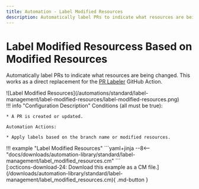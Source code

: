 ```yaml
---
title: Automation - Label Modified Resources
description: Automatically label PRs to indicate what resources are being changed.
---
```

# Label Modified Resourcess Based on Modified Resources

Automatically label PRs to indicate what resources are being changed. This works as a direct replacement for the <a href="https://github.com/marketplace/actions/labeler" target="_blank">PR Labeler</a> GitHub Action.

<div class="automationImage" markdown="1">
![Label Modified Resources](/automations/standard/label-management/label-modified-resources/label-modified-resources.png)
</div>
<div class="automationDescription" markdown="1">
!!! info "Configuration Description"
    Conditions (all must be true):

    * A PR is created or updated.

    Automation Actions:

    * Apply labels based on the branch name or modified resources.

</div>
<div class="automationExample" markdown="1">
!!! example "Label Modified Resources"
    ```yaml+jinja
    --8<-- "docs/downloads/automation-library/standard/label-management/label_modified_resources.cm"
    ```
    <div class="result" markdown>
      <span>
      [:octicons-download-24: Download this example as a CM file.](/downloads/automation-library/standard/label-management/label_modified_resources.cm){ .md-button }
      </span>
    </div>
</div>
